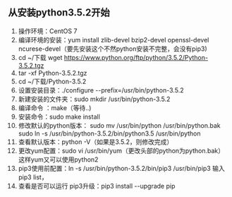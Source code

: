 ## 从安装python3.5.2开始


1. 操作环境：CentOS 7
2. 编译环境的安装：yum install zlib-devel bzip2-devel openssl-devel ncurese-devel（要先安装这个不然python安装不完整，会没有pip3)
3. cd ~/下载 wget https://www.python.org/ftp/python/3.5.2/Python-3.5.2.tgz 
4. tar -xf Python-3.5.2.tgz 
5. cd ~/下载/Python-3.5.2
6. 设置安装目录：./configure --prefix=/usr/bin/python-3.5.2
7. 新建安装的文件夹：sudo mkdir /usr/bin/python-3.5.2
8. 编译命令 ：make（等待..)
9. 安装命令：sudo make install
10. 修改默认的python版本：
sudo mv /usr/bin/python  /usr/bin/python.bak
sudo ln -s /usr/bin/python-3.5.2/bin/python3.5 /usr/bin/python
11. 查看默认版本：python -V（如果是3.5.2，则修改完成）
12. 更改yum配置：sudo vi /usr/bin/yum（更改头部的python为python.bak）这样yum又可以使用python2
13. pip3使用前配置：ln -s /usr/bin/python-3.5.2/bin/pip3 /usr/bin/pip3
输入pip3 list，
14. 查看是否可以运行
pip3升级：pip3 install --upgrade pip